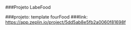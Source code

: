 ###Projeto LabeFood

###projeto: template fourFood
###link: https://app.zeplin.io/project/5dd5ab8e5fb2a0060f81698f
